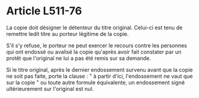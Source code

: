 # Article L511-76

La copie doit désigner le détenteur du titre original. Celui-ci est tenu de remettre ledit titre au porteur légitime de la copie.

S'il s'y refuse, le porteur ne peut exercer le recours contre les personnes qui ont endossé ou avalisé la copie qu'après avoir fait constater par un protêt que l'original ne lui a pas été remis sur sa demande.

Si le titre original, après le dernier endossement survenu avant que la copie ne soit pas faite, porte la clause : " à partir d'ici, l'endossement ne vaut que sur la copie " ou toute autre formule équivalente, un endossement signé ultérieurement sur l'original est nul.
